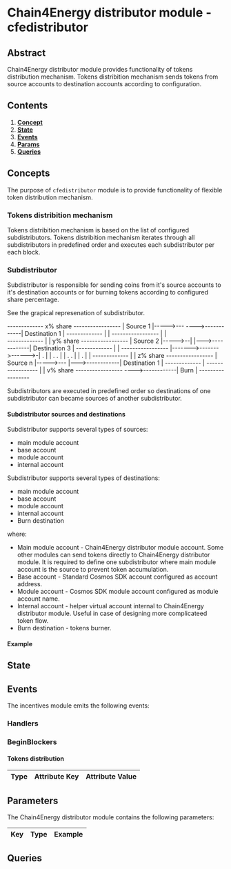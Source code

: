 # Chain4Energy distributor module - cfedistributor

## Abstract

Chain4Energy distributor module provides functionality of tokens distribution mechanism. Tokens distribition mechanism sends tokens from source accounts to destination accounts according to configuration. 

## Contents

1. **[Concept](#concepts)**
2. **[State](#state)**
4. **[Events](#events)**
6. **[Params](#parameters)**
8. **[Queries](#queries)**

## Concepts

The purpose of `cfedistributor` module is to provide functionality of flexible token distribution mechanism.

### Tokens distribition mechanism

Tokens distribition mechanism is based on the list of configured subdistributors.
Tokens distribition mechanism iterates through all subdistributors in predefined order and executes each subdistributor per each block. 

### Subdistributor

Subdistributor is responsible for sending coins from it's source accounts to it's destination accounts or for burning tokens according to configured share percentage.

See the grapical represenation of subdistributor.

-------------                                     x% share     -----------------
|  Source 1 |----->---                        ---->------------| Destination 1 |
-------------        |                        |                -----------------
                     |                        |       
-------------        |                        |   y% share     -----------------
|  Source 2 |----->--|                        |--->------------| Destination 3 |
-------------        |                        |                -----------------
                     |------->------->------>-|
      .              |                        |                        .
      .              |                        |                        .
      .              |                        |                        .
                     |                        |
-------------        |                        |   z% share     -----------------
|  Source n |----->---                        |--->------------| Destination 1 |
-------------                                 |                -----------------
                                              |
                                              |   v% share     -----------------
                                              ---->------------|     Burn      |
                                                               -----------------

Subdistributors are executed in predefined order so destinations of one subdistributor can became sources of another subdistributor.

#### Subdistributor sources and destinations

Subdistributor supports several types of sources:
* main module account
* base account
* module account
* internal account

Subdistributor supports several types of destinations:
* main module account
* base account
* module account
* internal account
* Burn destination

where:
* Main module account - Chain4Energy distributor module account. Some other modules can send tokens directly to Chain4Energy distributor module. It is required to define one subdistributor where main module account is the source to prevent token accumulation.
* Base account - Standard Cosmos SDK account configured as account address.
* Module account - Cosmos SDK module account configured as module account name.
* Internal account - helper virtual account internal to Chain4Energy distributor module. Useful in case of designing more complicateed token flow.
* Burn destination - tokens burner.

#### Example

## State

## Events

The incentives module emits the following events:

### Handlers

### BeginBlockers

#### Tokens distribution

| Type         | Attribute Key | Attribute Value |
| ------------ | ------------- | --------------- |

## Parameters

The Chain4Energy distributor module contains the following parameters:

| Key                  | Type   | Example  |
| -------------------- | ------ | -------- |


## Queries

